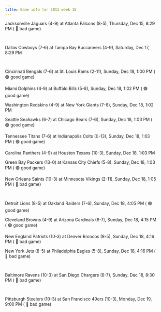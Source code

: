 ```yaml
---
title: Game info for 2011 week 15
---
```

Jacksonville Jaguars (4-9) at Atlanta Falcons (8-5), Thursday, Dec 15, 8:29 PM (	:red_circle: bad game)


<br/>

Dallas Cowboys (7-6) at Tampa Bay Buccaneers (4-9), Saturday, Dec 17, 8:29 PM


<br/>

Cincinnati Bengals (7-6) at St. Louis Rams (2-11), Sunday, Dec 18, 1:00 PM (	:green_circle: good game)

Miami Dolphins (4-9) at Buffalo Bills (5-8), Sunday, Dec 18, 1:02 PM (	:green_circle: good game)

Washington Redskins (4-9) at New York Giants (7-6), Sunday, Dec 18, 1:02 PM

Seattle Seahawks (6-7) at Chicago Bears (7-6), Sunday, Dec 18, 1:03 PM (	:green_circle: good game)

Tennessee Titans (7-6) at Indianapolis Colts (0-13), Sunday, Dec 18, 1:03 PM (	:green_circle: good game)

Carolina Panthers (4-9) at Houston Texans (10-3), Sunday, Dec 18, 1:03 PM

Green Bay Packers (13-0) at Kansas City Chiefs (5-8), Sunday, Dec 18, 1:03 PM (	:green_circle: good game)

New Orleans Saints (10-3) at Minnesota Vikings (2-11), Sunday, Dec 18, 1:05 PM (	:red_circle: bad game)


<br/>

Detroit Lions (8-5) at Oakland Raiders (7-6), Sunday, Dec 18, 4:05 PM (	:green_circle: good game)

Cleveland Browns (4-9) at Arizona Cardinals (6-7), Sunday, Dec 18, 4:15 PM (	:green_circle: good game)

New England Patriots (10-3) at Denver Broncos (8-5), Sunday, Dec 18, 4:16 PM (	:red_circle: bad game)

New York Jets (8-5) at Philadelphia Eagles (5-8), Sunday, Dec 18, 4:16 PM (	:red_circle: bad game)


<br/>

Baltimore Ravens (10-3) at San Diego Chargers (6-7), Sunday, Dec 18, 8:30 PM (	:red_circle: bad game)


<br/>

Pittsburgh Steelers (10-3) at San Francisco 49ers (10-3), Monday, Dec 19, 9:00 PM (	:red_circle: bad game)

